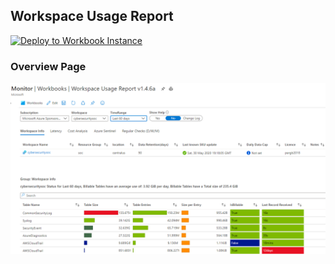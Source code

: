 ## Workspace Usage Report

[![Deploy to Workbook Instance](https://aka.ms/deploytoazurebutton)](https://portal.azure.com/#create/Microsoft.Template/uri/https%3A%2F%2Fraw.githubusercontent.com%2FCliveW-MSFT%2FKQLpublic%2Fmaster%2FKQL%2FWorkbooks%2FWorkspaceUsage%2FWorkspace%20Usage%20Report%20v1.4.8.json)

### Overview Page

![Workspace Usage - Overview Page](https://github.com/CliveW-MSFT/KQLpublic/blob/master/KQL/Workbooks/WorkspaceUsage/.attachments/OverviewPage.png)
